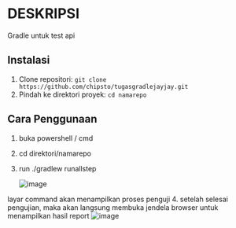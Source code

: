 # DESKRIPSI
Gradle untuk test api

## Instalasi

1. Clone repositori: `git clone https://github.com/chipsto/tugasgradlejayjay.git`
2. Pindah ke direktori proyek: `cd namarepo`

## Cara Penggunaan

1. buka powershell / cmd
2. cd direktori/namarepo
3. run ./gradlew runallstep

   ![image](https://github.com/chipsto/tugasgradlejayjay/assets/36771119/c8b42c00-18ed-4851-b8a4-fff1109f919d)

layar command akan menampilkan proses penguji 
4. setelah selesai pengujian, maka akan langsung membuka jendela browser untuk menampilkan hasil report 
![image](https://github.com/chipsto/tugasgradlejayjay/assets/36771119/4f7e7dce-b574-4215-ae4b-8743326db9dc)
